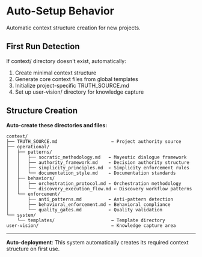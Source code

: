 # Auto-Setup Behavior

Automatic context structure creation for new projects.

## First Run Detection
If context/ directory doesn't exist, automatically:
1. Create minimal context structure
2. Generate core context files from global templates
3. Initialize project-specific TRUTH_SOURCE.md
4. Set up user-vision/ directory for knowledge capture

## Structure Creation
**Auto-create these directories and files:**
```
context/
├── TRUTH_SOURCE.md                    ← Project authority source
├── operational/
│   ├── patterns/
│   │   ├── socratic_methodology.md   ← Mayeutic dialogue framework
│   │   ├── authority_framework.md    ← Decision authority structure
│   │   ├── simplicity_principles.md  ← Simplicity enforcement rules
│   │   └── documentation_style.md    ← Documentation standards
│   ├── behaviors/
│   │   ├── orchestration_protocol.md ← Orchestration methodology
│   │   └── discovery_execution_flow.md ← Discovery workflow patterns
│   └── enforcement/
│       ├── anti_patterns.md          ← Anti-pattern detection
│       ├── behavioral_enforcement.md ← Behavioral compliance
│       └── quality_gates.md          ← Quality validation
└── system/
    └── templates/                     ← Template directory
user-vision/                           ← Knowledge capture area
```

---

**Auto-deployment**: This system automatically creates its required context structure on first use.
